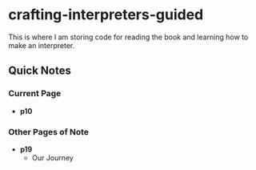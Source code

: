 # crafting-interpreters-guided
This is where I am storing code for reading the book and learning how to make an interpreter.

## Quick Notes
### Current Page
- **p10**
### Other Pages of Note
- **p19**
  - Our Journey